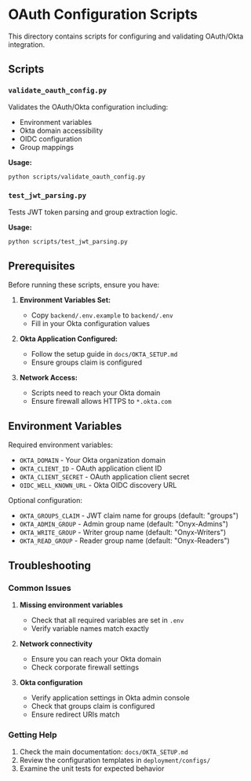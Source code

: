 # OAuth Configuration Scripts

This directory contains scripts for configuring and validating OAuth/Okta integration.

## Scripts

### `validate_oauth_config.py`
Validates the OAuth/Okta configuration including:
- Environment variables
- Okta domain accessibility
- OIDC configuration
- Group mappings

**Usage:**
```bash
python scripts/validate_oauth_config.py
```

### `test_jwt_parsing.py`
Tests JWT token parsing and group extraction logic.

**Usage:**
```bash
python scripts/test_jwt_parsing.py
```

## Prerequisites

Before running these scripts, ensure you have:

1. **Environment Variables Set:**
   - Copy `backend/.env.example` to `backend/.env`
   - Fill in your Okta configuration values

2. **Okta Application Configured:**
   - Follow the setup guide in `docs/OKTA_SETUP.md`
   - Ensure groups claim is configured

3. **Network Access:**
   - Scripts need to reach your Okta domain
   - Ensure firewall allows HTTPS to `*.okta.com`

## Environment Variables

Required environment variables:
- `OKTA_DOMAIN` - Your Okta organization domain
- `OKTA_CLIENT_ID` - OAuth application client ID  
- `OKTA_CLIENT_SECRET` - OAuth application client secret
- `OIDC_WELL_KNOWN_URL` - Okta OIDC discovery URL

Optional configuration:
- `OKTA_GROUPS_CLAIM` - JWT claim name for groups (default: "groups")
- `OKTA_ADMIN_GROUP` - Admin group name (default: "Onyx-Admins")
- `OKTA_WRITE_GROUP` - Writer group name (default: "Onyx-Writers")  
- `OKTA_READ_GROUP` - Reader group name (default: "Onyx-Readers")

## Troubleshooting

### Common Issues

1. **Missing environment variables**
   - Check that all required variables are set in `.env`
   - Verify variable names match exactly

2. **Network connectivity**
   - Ensure you can reach your Okta domain
   - Check corporate firewall settings

3. **Okta configuration**
   - Verify application settings in Okta admin console
   - Check that groups claim is configured
   - Ensure redirect URIs match

### Getting Help

1. Check the main documentation: `docs/OKTA_SETUP.md`
2. Review the configuration templates in `deployment/configs/`
3. Examine the unit tests for expected behavior
